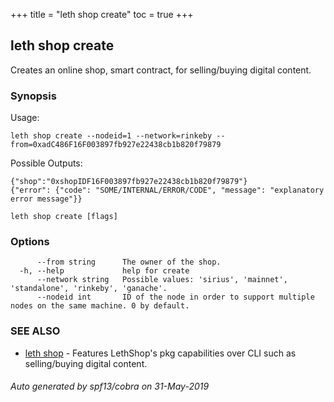 +++
title = "leth shop create"
toc = true
+++
## leth shop create

Creates an online shop, smart contract, for selling/buying digital content.

### Synopsis


Usage:

	leth shop create --nodeid=1 --network=rinkeby --from=0xadC486F16F003897fb927e22438cb1b820f79879

Possible Outputs:

	{"shop":"0xshopIDF16F003897fb927e22438cb1b820f79879"}
	{"error": {"code": "SOME/INTERNAL/ERROR/CODE", "message": "explanatory error message"}}


```
leth shop create [flags]
```

### Options

```
      --from string      The owner of the shop.
  -h, --help             help for create
      --network string   Possible values: 'sirius', 'mainnet', 'standalone', 'rinkeby', 'ganache'.
      --nodeid int       ID of the node in order to support multiple nodes on the same machine. 0 by default.
```

### SEE ALSO

* [leth shop](/cli-docs/leth/shop/)	 - Features LethShop's pkg capabilities over CLI such as selling/buying digital content.

###### Auto generated by spf13/cobra on 31-May-2019
